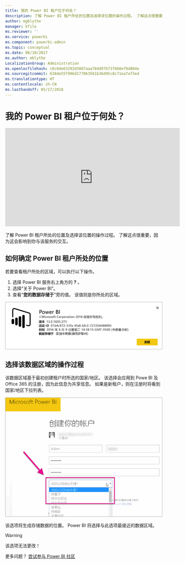 ```yaml
---
title: 我的 Power BI 租户位于何处？
description: 了解 Power BI 租户所处的位置及选择该位置的操作过程。 了解这点很重要，因为这会影响到你与该服务的交互。
author: mgblythe
manager: kfile
ms.reviewer: ''
ms.service: powerbi
ms.component: powerbi-admin
ms.topic: conceptual
ms.date: 08/10/2017
ms.author: mblythe
LocalizationGroup: Administration
ms.openlocfilehash: c0c6de63292d3087aaa78dd97b73f868ef9d804e
ms.sourcegitcommit: 638de55f996d177063561b36d95c8c71ea7af3ed
ms.translationtype: HT
ms.contentlocale: zh-CN
ms.lasthandoff: 05/17/2018
---
```

# <a name="where-is-my-power-bi-tenant-located"></a>我的 Power BI 租户位于何处？
<iframe width="560" height="315" src="https://www.youtube.com/embed/0fOxaHJPvdM?showinfo=0" frameborder="0" allowfullscreen></iframe>

了解 Power BI 租户所处的位置及选择该位置的操作过程。 了解这点很重要，因为这会影响到你与该服务的交互。

## <a name="how-to-determine-where-your-power-bi-tenant-is-located"></a>如何确定 Power BI 租户所处的位置
若要查看租户所处的区域，可以执行以下操作。

1. 选择 Power BI 服务右上角方的 **?** 。
2. 选择“关于 Power BI”。
3. 查看“**您的数据存储于**”旁的值。 该值则是你所处的区域。

![](media/service-admin-where-is-my-tenant-located/power-bi-data-region.png)

## <a name="how-the-data-region-is-selected"></a>选择该数据区域的操作过程
该数据区域基于最初创建租户时所选的国家/地区。 该选择会应用到 Powe BI 及 Office 365 的注册，因为此信息为共享信息。 如果是新租户，则在注册时将看到国家/地区下拉列表。

![](media/service-admin-where-is-my-tenant-located/sign-up-country-selection.png)

该选项将生成存储数据的位置。 Power BI 将选择与此选项最接近的数据区域。

> [!WARNING]
> 该选项无法更改！
> 
> 

更多问题？ [尝试参与 Power BI 社区](http://community.powerbi.com/)

